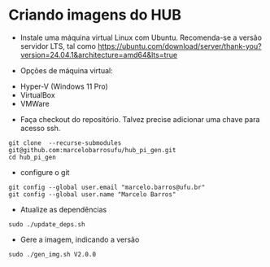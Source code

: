 # Criando imagens do HUB

- Instale uma máquina virtual Linux com Ubuntu. Recomenda-se a versão servidor LTS, tal como https://ubuntu.com/download/server/thank-you?version=24.04.1&architecture=amd64&lts=true

- Opções de máquina virtual:
 * Hyper-V (Windows 11 Pro)
 * VirtualBox
 * VMWare
 
- Faça checkout do repositório. Talvez precise adicionar uma chave para acesso ssh.

```
git clone  --recurse-submodules git@github.com:marcelobarrosufu/hub_pi_gen.git
cd hub_pi_gen
```

- configure o git

```
git config --global user.email "marcelo.barros@ufu.br"
git config --global user.name "Marcelo Barros"
```

- Atualize as dependências

```
sudo ./update_deps.sh
```

- Gere a imagem, indicando a versão

```
sudo ./gen_img.sh V2.0.0
```
 
 
